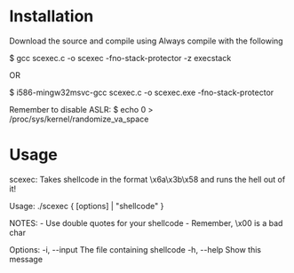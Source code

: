 # Installation
Download the source and compile using
Always compile with the following

$ gcc scexec.c -o scexec -fno-stack-protector -z execstack

OR

$ i586-mingw32msvc-gcc scexec.c -o scexec.exe -fno-stack-protector

Remember to disable ASLR:
$ echo 0 > /proc/sys/kernel/randomize_va_space


# Usage
scexec: Takes shellcode in the format
\x6a\x3b\x58
and runs the hell out of it!

Usage: ./scexec { [options] | "shellcode" }

NOTES:
    - Use double quotes for your shellcode
    - Remember, \x00 is a bad char

Options:
    -i, --input    <filename>    The file containing shellcode
    -h, --help                   Show this message
